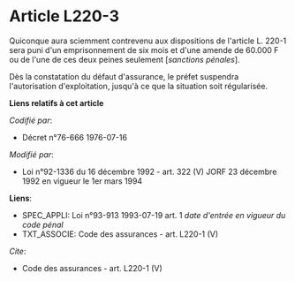 # Article L220-3

Quiconque aura sciemment contrevenu aux dispositions de l'article L. 220-1 sera puni d'un emprisonnement de six mois et d'une
amende de 60.000 F ou de l'une de ces deux peines seulement [*sanctions pénales*].

Dès la constatation du défaut d'assurance, le préfet suspendra l'autorisation d'exploitation, jusqu'à ce que la situation
soit régularisée.

**Liens relatifs à cet article**

_Codifié par_:

  - Décret n°76-666 1976-07-16

_Modifié par_:

  - Loi n°92-1336 du 16 décembre 1992 - art. 322 (V) JORF 23 décembre 1992 en vigueur le 1er mars 1994

**Liens**:

  - SPEC_APPLI: Loi n°93-913 1993-07-19 art. 1 *date d'entrée en vigueur du code pénal*
  - TXT_ASSOCIE: Code des assurances - art. L220-1 (V)

_Cite_:

  - Code des assurances - art. L220-1 (V)
